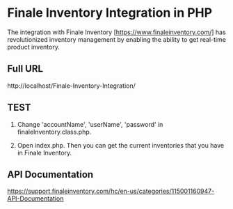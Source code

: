 # Finale Inventory Integration in PHP

The integration with Finale Inventory [https://www.finaleinventory.com/] has revolutionized inventory management by enabling the ability to get real-time product inventory. 

## Full URL

http://localhost/Finale-Inventory-Integration/

## TEST

1. Change 'accountName', 'userName', 'password' in finaleInventory.class.php.

2. Open index.php. Then you can get the current inventories that you have in Finale Inventory.

## API Documentation
https://support.finaleinventory.com/hc/en-us/categories/115001160947-API-Documentation